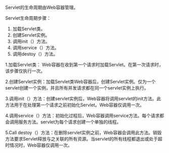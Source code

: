 
Servlet的生命周期由Web容器管理。

Servlet生命周期步骤：
1. 加载Servlet类。
2. 创建Servlet实例。
3. 调用init（）方法。
4. 调用service（）方法。
5. 调用destoy（）方法。

1.加载Servlet类： Web容器在收到第一个请求时加载Servlet。在第一次请求时，该步骤仅执行一次。

2.创建Servlet实例：加载Servlet类Web容器后，创建Servlet实例。仅为一个servlet创建一个实例，并且所有并发请求都在同一个servlet实例上执行。

3.调用init（）方法：创建servlet实例后，Web容器将调用servlet的init方法。此方法用于在处理第一个请求之前初始化Servlet。Web容器仅调用一次。

4.调用service（）方法：初始化过程后，Web容器调用service方法。每个请求都会调用服务方法。servlet为每个请求创建一个单独的线程。

5.Call destoy（）方法：在删除servlet实例之前，Web容器会调用此方法。销毁方法要求Servlet释放与之关联的所有资源。当servlet的所有线程都退出或处于超时情况时，Web容器仅调用一次。